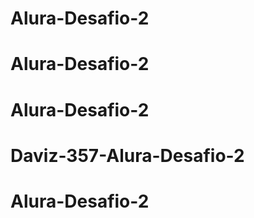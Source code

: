 # Alura-Desafio-2
# Alura-Desafio-2
# Alura-Desafio-2
# Daviz-357-Alura-Desafio-2
# Alura-Desafio-2

